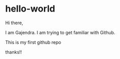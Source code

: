 # hello-world
Hi there,

I am Gajendra. I am trying to get familiar with Github.

This is my first github repo

thanks!!
